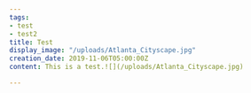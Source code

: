```yaml
---
tags:
- test
- test2
title: Test
display_image: "/uploads/Atlanta_Cityscape.jpg"
creation_date: 2019-11-06T05:00:00Z
content: This is a test.![](/uploads/Atlanta_Cityscape.jpg)

---
```

